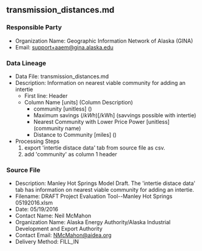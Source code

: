 ## transmission_distances.md

### Responsible Party
  * Organization Name: Geographic Information Network of Alaska (GINA)
  * Email: support+aaem@gina.alaska.edu

### Data Lineage
  * Data File: transmission_distances.md
  * Description: Information on nearest viable community for adding an intertie
    * First line: Header
    * Column Name [units] (Column Description)
      * community [unitless] ()
      * Maximum savings ($/kWh) [$/kWh] (savvings possible with intertie)
      * Nearest Community with Lower Price Power [unitless] (community name)
      * Distance to Community [miles] ()
  * Processing Steps
    1. export 'intertie distace data' tab from source file as csv.
    2. add 'community' as column 1 header

### Source File
  * Description: Manley Hot Springs Model Draft. The 'intertie distace data' tab has information on nearest viable community for adding an intertie.
  * Filename: DRAFT Project Evaluation Tool--Manley Hot Springs 05192016.xlsm
  * Date: 05/19/2016
  * Contact Name: Neil McMahon
  * Organization Name: Alaska Energy Authority/Alaska Industrial Development and Export Authority
  * Contact Email: NMcMahon@aidea.org
  * Delivery Method: FILL_IN
